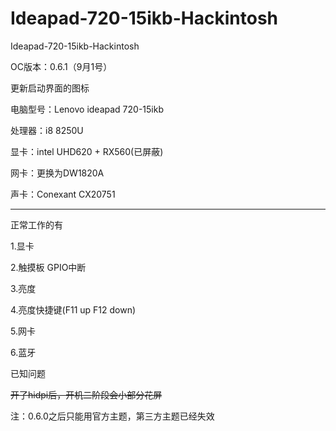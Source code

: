 # Ideapad-720-15ikb-Hackintosh
Ideapad-720-15ikb-Hackintosh

OC版本：0.6.1（9月1号）

更新启动界面的图标

电脑型号：Lenovo ideapad 720-15ikb

处理器：i8 8250U

显卡：intel UHD620 + RX560(已屏蔽)

网卡：更换为DW1820A

声卡：Conexant CX20751

-----------------------------------

正常工作的有

1.显卡

2.触摸板 GPIO中断

3.亮度

4.亮度快捷键(F11 up F12 down)

5.网卡

6.蓝牙

已知问题

~~开了hidpi后，开机二阶段会小部分花屏~~

注：0.6.0之后只能用官方主题，第三方主题已经失效